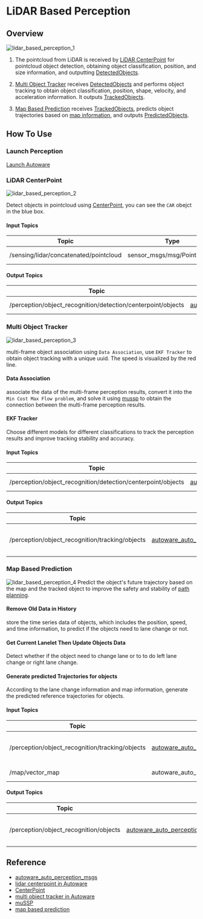 # LiDAR Based Perception

## Overview
![lidar_based_perception_1](./images/lidar_based_perception_1.jpg)

1. The pointcloud from LiDAR is received by [LiDAR CenterPoint](https://github.com/autowarefoundation/autoware.universe/tree/main/perception/lidar_centerpoint) for pointcloud object detection, obtaining object classification, position, and size information, and outputting [DetectedObjects](https://github.com/tier4/autoware_auto_msgs/blob/tier4/main/autoware_auto_perception_msgs/msg/DetectedObjects.idl).

2. [Multi Object Tracker](https://github.com/autowarefoundation/autoware.universe/tree/main/perception/multi_object_tracker) receives [DetectedObjects](https://github.com/tier4/autoware_auto_msgs/blob/tier4/main/autoware_auto_perception_msgs/msg/DetectedObjects.idl) and performs object tracking to obtain object classification, position, shape, velocity, and acceleration information. It outputs [TrackedObjects](https://github.com/tier4/autoware_auto_msgs/blob/tier4/main/autoware_auto_perception_msgs/msg/TrackedObjects.idl).

3. [Map Based Prediction](https://github.com/autowarefoundation/autoware.universe/tree/main/perception/map_based_prediction) receives [TrackedObjects](https://github.com/tier4/autoware_auto_msgs/blob/tier4/main/autoware_auto_perception_msgs/msg/TrackedObjects.idl), predicts object trajectories based on [map information](../mapping/lanelet2-map.md), and outputs [PredictedObjects](https://github.com/tier4/autoware_auto_msgs/blob/tier4/main/autoware_auto_perception_msgs/msg/PredictedObjects.idl).

## How To Use

### Launch Perception 
[Launch Autoware](./launch-autoware.md)

### LiDAR CenterPoint
![lidar_based_perception_2](./images/lidar_based_perception_2.png)

Detect objects in pointcloud using [CenterPoint](https://github.com/tianweiy/CenterPoint), you can see the `CAR` obejct in the blue box.

#### Input Topics
|**Topic**|**Type**|**Description**|
|---------|-------|--------|
|/sensing/lidar/concatenated/pointcloud|sensor_msgs/msg/PointCloud2|realtime pointcloud|

#### Output Topics
|**Topic**|**Type**|**Description**|
|---------|-------|--------|
|/perception/object_recognition/detection/centerpoint/objects|[autoware_auto_perception_msgs/msg/DetectedObjects](https://github.com/tier4/autoware_auto_msgs/blob/tier4/main/autoware_auto_perception_msgs/msg/DetectedObjects.idl)|Detected Objects|



### Multi Object Tracker
![lidar_based_perception_3](./images/lidar_based_perception_3.png)

multi-frame object association using `Data Association`, use `EKF Tracker` to obtain object tracking with a unique uuid. The speed is visualized by the red line.

#### Data Association
associate the data of the multi-frame perception results, convert it into the `Min Cost Max Flow problem`, and solve it using [mussp](https://github.com/yu-lab-vt/muSSP) to obtain the connection between the multi-frame perception results.

#### EKF Tracker
Choose different models for different classifications to track the perception results and improve tracking stability and accuracy.

#### Input Topics
|**Topic**|**Type**|**Description**|
|---------|-------|--------|
|/perception/object_recognition/detection/centerpoint/objects|[autoware_auto_perception_msgs::msg::DetectedObjects](https://github.com/tier4/autoware_auto_msgs/blob/tier4/main/autoware_auto_perception_msgs/msg/DetectedObjects.idl)|detected objects|

#### Output Topics
|**Topic**|**Type**|**Description**|
|---------|-------|--------|
|/perception/object_recognition/tracking/objects|[autoware_auto_perception_msgs/msg/TrackedObjects](https://github.com/tier4/autoware_auto_msgs/blob/tier4/main/autoware_auto_perception_msgs/msg/TrackedObjects.idl)|Tracked objects without trajectory|

### Map Based Prediction
![lidar_based_perception_4](./images/lidar_based_perception_4.png)
Predict the object's future trajectory based on the map and the tracked object to improve the safety and stability of [path planning](./lane-driving.md).

#### Remove Old Data in History

store the time series data of objects, which includes the position, speed, and time information, to predict if the objects need to lane change or not.

#### Get Current Lanelet Then Update Objects Data

Detect whether if the object need to change lane or to to do left lane change or right lane change.

#### Generate predicted Trajectories for objects

According to the lane change information and map information, generate the predicted reference trajectories for objects.

#### Input Topics
|**Topic**|**Type**|**Description**|
|---------|-------|--------|
|/perception/object_recognition/tracking/objects|[autoware_auto_perception_msgs/msg/TrackedObjects](https://github.com/tier4/autoware_auto_msgs/blob/tier4/main/autoware_auto_perception_msgs/msg/TrackedObjects.idl)|Tracked Objects without trajectory|
|/map/vector_map|autoware_auto_mapping_msgs/msg/HADMapBin|lanelet2 map|

#### Output Topics
|**Topic**|**Type**|**Description**|
|---------|-------|--------|
|/perception/object_recognition/objects|[autoware_auto_perception_msgs::msg::PredictedObjects](https://github.com/tier4/autoware_auto_msgs/blob/tier4/main/autoware_auto_perception_msgs/msg/PredictedObjects.idl)|objects with predicted trajectories|

## Reference

- [autoware_auto_perception_msgs](https://github.com/tier4/autoware_auto_msgs/tree/tier4/main/autoware_auto_perception_msgs/msg)
- [lidar centerpoint in Autoware](https://github.com/autowarefoundation/autoware.universe/tree/main/perception/lidar_centerpoint)
- [CenterPoint](https://github.com/tianweiy/CenterPoint)
- [multi object tracker in Autoware](https://github.com/autowarefoundation/autoware.universe/tree/main/perception/multi_object_tracker)
- [muSSP](https://github.com/yu-lab-vt/muSSP)
- [map based prediction](https://github.com/autowarefoundation/autoware.universe/tree/main/perception/map_based_prediction)

